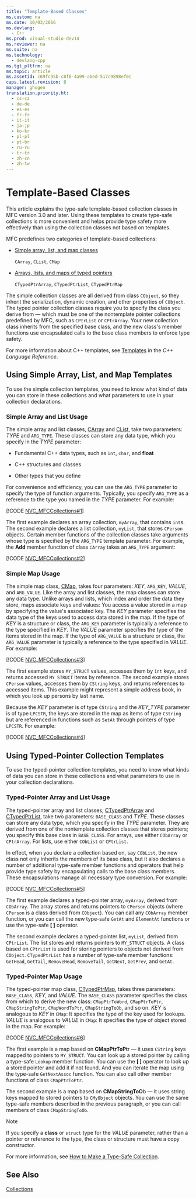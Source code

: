 ```yaml
---
title: "Template-Based Classes"
ms.custom: na
ms.date: 10/03/2016
ms.devlang: 
  - C++
ms.prod: visual-studio-dev14
ms.reviewer: na
ms.suite: na
ms.technology: 
  - devlang-cpp
ms.tgt_pltfrm: na
ms.topic: article
ms.assetid: c69fc95b-c8f6-4a99-abed-517c9898ef0c
caps.latest.revision: 8
manager: ghogen
translation.priority.ht: 
  - cs-cz
  - de-de
  - es-es
  - fr-fr
  - it-it
  - ja-jp
  - ko-kr
  - pl-pl
  - pt-br
  - ru-ru
  - tr-tr
  - zh-cn
  - zh-tw
---
```

# Template-Based Classes
This article explains the type-safe template-based collection classes in MFC version 3.0 and later. Using these templates to create type-safe collections is more convenient and helps provide type safety more effectively than using the collection classes not based on templates.  
  
 MFC predefines two categories of template-based collections:  
  
-   [Simple array, list, and map classes](#_core_using_simple_array.2c_.list.2c_.and_map_templates)  
  
     `CArray`, `CList`, `CMap`  
  
-   [Arrays, lists, and maps of typed pointers](#_core_using_typed.2d.pointer_collection_templates)  
  
     `CTypedPtrArray`, `CTypedPtrList`, `CTypedPtrMap`  
  
 The simple collection classes are all derived from class `CObject`, so they inherit the serialization, dynamic creation, and other properties of `CObject`. The typed pointer collection classes require you to specify the class you derive from — which must be one of the nontemplate pointer collections predefined by MFC, such as `CPtrList` or `CPtrArray`. Your new collection class inherits from the specified base class, and the new class's member functions use encapsulated calls to the base class members to enforce type safety.  
  
 For more information about C++ templates, see [Templates](../VS_visualcpp/Templates--C---.md) in the *C++ Language Reference*.  
  
##  <a name="_core_using_simple_array.2c_.list.2c_.and_map_templates"></a> Using Simple Array, List, and Map Templates  
 To use the simple collection templates, you need to know what kind of data you can store in these collections and what parameters to use in your collection declarations.  
  
###  <a name="_core_simple_array_and_list_usage"></a> Simple Array and List Usage  
 The simple array and list classes, [CArray](../VS_visualcpp/CArray-Class.md) and [CList](../VS_visualcpp/CList-Class.md), take two parameters: *TYPE* and `ARG_TYPE`. These classes can store any data type, which you specify in the *TYPE* parameter:  
  
-   Fundamental C++ data types, such as `int`, `char`, and **float**  
  
-   C++ structures and classes  
  
-   Other types that you define  
  
 For convenience and efficiency, you can use the `ARG_TYPE` parameter to specify the type of function arguments. Typically, you specify `ARG_TYPE` as a reference to the type you named in the *TYPE* parameter. For example:  
  
 [!CODE [NVC_MFCCollections#1](../CodeSnippet/VS_Snippets_Cpp/NVC_MFCCollections#1)]  
  
 The first example declares an array collection, `myArray`, that contains `int`s. The second example declares a list collection, `myList`, that stores `CPerson` objects. Certain member functions of the collection classes take arguments whose type is specified by the `ARG_TYPE` template parameter. For example, the **Add** member function of class `CArray` takes an `ARG_TYPE` argument:  
  
 [!CODE [NVC_MFCCollections#2](../CodeSnippet/VS_Snippets_Cpp/NVC_MFCCollections#2)]  
  
###  <a name="_core_simple_map_usage"></a> Simple Map Usage  
 The simple map class, [CMap](../VS_visualcpp/CMap-Class.md), takes four parameters: *KEY*, `ARG_KEY`, *VALUE*, and `ARG_VALUE`. Like the array and list classes, the map classes can store any data type. Unlike arrays and lists, which index and order the data they store, maps associate keys and values: You access a value stored in a map by specifying the value's associated key. The *KEY* parameter specifies the data type of the keys used to access data stored in the map. If the type of *KEY* is a structure or class, the `ARG_KEY` parameter is typically a reference to the type specified in *KEY*. The *VALUE* parameter specifies the type of the items stored in the map. If the type of `ARG_VALUE` is a structure or class, the `ARG_VALUE` parameter is typically a reference to the type specified in *VALUE*. For example:  
  
 [!CODE [NVC_MFCCollections#3](../CodeSnippet/VS_Snippets_Cpp/NVC_MFCCollections#3)]  
  
 The first example stores `MY_STRUCT` values, accesses them by `int` keys, and returns accessed `MY_STRUCT` items by reference. The second example stores `CPerson` values, accesses them by `CString` keys, and returns references to accessed items. This example might represent a simple address book, in which you look up persons by last name.  
  
 Because the *KEY* parameter is of type `CString` and the *KEY_TYPE* parameter is of type `LPCSTR`, the keys are stored in the map as items of type `CString` but are referenced in functions such as `SetAt` through pointers of type `LPCSTR`. For example:  
  
 [!CODE [NVC_MFCCollections#4](../CodeSnippet/VS_Snippets_Cpp/NVC_MFCCollections#4)]  
  
##  <a name="_core_using_typed.2d.pointer_collection_templates"></a> Using Typed-Pointer Collection Templates  
 To use the typed-pointer collection templates, you need to know what kinds of data you can store in these collections and what parameters to use in your collection declarations.  
  
###  <a name="_core_typed.2d.pointer_array_and_list_usage"></a> Typed-Pointer Array and List Usage  
 The typed-pointer array and list classes, [CTypedPtrArray](../VS_visualcpp/CTypedPtrArray-Class.md) and [CTypedPtrList](../VS_visualcpp/CTypedPtrList-Class.md), take two parameters: `BASE_CLASS` and *TYPE*. These classes can store any data type, which you specify in the *TYPE* parameter. They are derived from one of the nontemplate collection classes that stores pointers; you specify this base class in `BASE_CLASS`. For arrays, use either `CObArray` or `CPtrArray`. For lists, use either `CObList` or `CPtrList`.  
  
 In effect, when you declare a collection based on, say `CObList`, the new class not only inherits the members of its base class, but it also declares a number of additional type-safe member functions and operators that help provide type safety by encapsulating calls to the base class members. These encapsulations manage all necessary type conversion. For example:  
  
 [!CODE [NVC_MFCCollections#5](../CodeSnippet/VS_Snippets_Cpp/NVC_MFCCollections#5)]  
  
 The first example declares a typed-pointer array, `myArray`, derived from `CObArray`. The array stores and returns pointers to `CPerson` objects (where `CPerson` is a class derived from `CObject`). You can call any `CObArray` member function, or you can call the new type-safe `GetAt` and `ElementAt` functions or use the type-safe **[ ]** operator.  
  
 The second example declares a typed-pointer list, `myList`, derived from `CPtrList`. The list stores and returns pointers to `MY_STRUCT` objects. A class based on `CPtrList` is used for storing pointers to objects not derived from `CObject`. `CTypedPtrList` has a number of type-safe member functions: `GetHead`, `GetTail`, `RemoveHead`, `RemoveTail`, `GetNext`, `GetPrev`, and `GetAt`.  
  
###  <a name="_core_typed.2d.pointer_map_usage"></a> Typed-Pointer Map Usage  
 The typed-pointer map class, [CTypedPtrMap](../VS_visualcpp/CTypedPtrMap-Class.md), takes three parameters: `BASE_CLASS`, *KEY*, and *VALUE*. The `BASE_CLASS` parameter specifies the class from which to derive the new class: `CMapPtrToWord`, `CMapPtrToPtr`, `CMapStringToPtr`, `CMapWordToPtr`, `CMapStringToOb`, and so on. *KEY* is analogous to *KEY* in `CMap`: It specifies the type of the key used for lookups. *VALUE* is analogous to *VALUE* in `CMap`: It specifies the type of object stored in the map. For example:  
  
 [!CODE [NVC_MFCCollections#6](../CodeSnippet/VS_Snippets_Cpp/NVC_MFCCollections#6)]  
  
 The first example is a map based on **CMapPtrToPt**r — it uses `CString` keys mapped to pointers to `MY_STRUCT`. You can look up a stored pointer by calling a type-safe `Lookup` member function. You can use the **[ ]** operator to look up a stored pointer and add it if not found. And you can iterate the map using the type-safe `GetNextAssoc` function. You can also call other member functions of class `CMapPtrToPtr`.  
  
 The second example is a map based on **CMapStringToO**b — it uses string keys mapped to stored pointers to `CMyObject` objects. You can use the same type-safe members described in the previous paragraph, or you can call members of class `CMapStringToOb`.  
  
> [!NOTE]
>  If you specify a **class** or `struct` type for the *VALUE* parameter, rather than a pointer or reference to the type, the class or structure must have a copy constructor.  
  
 For more information, see [How to Make a Type-Safe Collection](../VS_visualcpp/How-to--Make-a-Type-Safe-Collection.md).  
  
## See Also  
 [Collections](../VS_visualcpp/Collections.md)